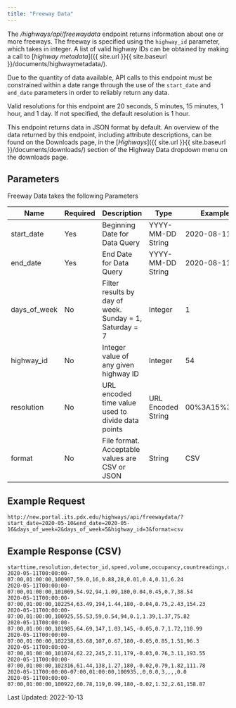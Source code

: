```yaml
---
title: "Freeway Data"
---
```

The _/highways/api/freewaydata_ endpoint returns information about one or more freeways. The freeway is specified using the `highway_id` parameter, which takes in integer. A list of valid highway IDs can be obtained by making a call to [_highway metadata_]({{ site.url }}{{ site.baseurl }}/documents/highwaymetadata/).

Due to the quantity of data available, API calls to this endpoint must be constrained within a date range through the use of the `start_date` and `end_date` parameters in order to reliably return any data.

Valid resolutions for this endpoint are 20 seconds, 5 minutes, 15 minutes, 1 hour, and 1 day. If not specified, the default resolution is 1 hour.

This endpoint returns data in JSON format by default. An overview of the data returned by this endpoint, including attribute descriptions, can be found on the Downloads page, in the [_Highways_]({{ site.url }}{{ site.baseurl }}/documents/downloads/) section of the Highway Data dropdown menu on the downloads page.

## Parameters
Freeway Data takes the following Parameters

| Name         | Required | Description                                                            | Type                  | Example      |
| ------------ | -------- | ---------------------------------------------------------------------- | --------------------- | ------------ |
| start_date   | Yes      | Beginning Date for Data Query                                          | YYYY-MM-DD String     | 2020-08-11   |
| end_date     | Yes      | End Date for Data Query                                                | YYYY-MM-DD String     | 2020-08-11   |
| days_of_week | No       | Filter results by day of week. Sunday = 1, Saturday = 7                | Integer               | 1            |
| highway_id   | No       | Integer value of any given highway ID                                  | Integer               | 54           |
| resolution   | No       | URL encoded time value used to divide data points                      | URL Encoded String    | 00%3A15%3A00 |
| format       | No       | File format. Acceptable values are CSV or JSON                         | String                | CSV          |

## Example Request
```http://new.portal.its.pdx.edu/highways/api/freewaydata/?start_date=2020-05-10&end_date=2020-05-16&days_of_week=2&days_of_week=5&highway_id=3&format=csv```

## Example Response (CSV)
```
starttime,resolution,detector_id,speed,volume,occupancy,countreadings,delay,traveltime,vht,vmt
2020-05-11T00:00:00-07:00,01:00:00,100907,59.0,16,0.88,28,0.01,0.4,0.11,6.24
2020-05-11T00:00:00-07:00,01:00:00,101069,54.92,94,1.09,180,0.04,0.45,0.7,38.54
2020-05-11T00:00:00-07:00,01:00:00,102254,63.49,194,1.44,180,-0.04,0.75,2.43,154.23
2020-05-11T00:00:00-07:00,01:00:00,100925,55.53,59,0.54,94,0.1,1.39,1.37,75.82
2020-05-11T00:00:00-07:00,01:00:00,101985,64.69,147,1.03,145,-0.05,0.7,1.72,110.99
2020-05-11T00:00:00-07:00,01:00:00,102238,63.68,107,0.67,180,-0.05,0.85,1.51,96.3
2020-05-11T00:00:00-07:00,01:00:00,101074,62.22,245,2.11,179,-0.03,0.76,3.11,193.55
2020-05-11T00:00:00-07:00,01:00:00,102316,61.44,138,1.27,180,-0.02,0.79,1.82,111.78
2020-05-11T00:00:00-07:00,01:00:00,100935,,0,0.0,3,,,,0.0
2020-05-11T00:00:00-07:00,01:00:00,100922,60.78,119,0.99,180,-0.02,1.32,2.61,158.87

```

Last Updated: 2022-10-13
